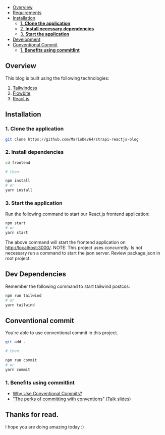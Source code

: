 - [Overview](#overview)
- [Requirements](#requirements)
- [Installation](#installation)
  - [1. **Clone the application**](#1-clone-the-application)
  - [2. **Install necessary dependencies**](#2-install-necessary-dependencies)
  - [3. **Start the application**](#3-start-the-application)
- [Development](#dev-dependencies)
- [Conventional Commit](#conventional-commit)
  - [1. **Benefits using commitlint**](#1-benefits-using-commitlint)

## Overview

This blog is built using the following technologies:

1. [Tailwindcss](https://tailwindcss.com/)
2. [Flowbite](https://flowbite.com/)
3. [React.js](https://reactjs.org/)

## Installation

### 1. **Clone the application**

```sh
git clone https://github.com/MarioDev64/strapi-reactjs-blog
```

### 2. **Install dependencies**

```sh
cd frontend

# then

npm install
# or
yarn install
```

### 3. **Start the application**

Run the following command to start our React.js frontend application:

```sh
npm start
# or
yarn start
```

The above command will start the frontend application on [http://localhost:3000/](http://localhost:3000).
NOTE: This project uses concurretly. Is not necessary run a command to start the json server. 
Review package.json in root project.

## Dev Dependencies

Remember the following command to start tailwind postcss:
```sh
npm run tailwind
# or
yarn tailwind
```

## Conventional commit

You're able to use conventional commit in this project.

```bash
git add .

# then

npm run commit
# or
yarn commit
```

### 1. **Benefits using commitlint**

- [Why Use Conventional Commits?](https://www.conventionalcommits.org/en/v1.0.0-beta.2/#why-use-conventional-commits)
- ["The perks of committing with conventions" (Talk slides)](https://slides.com/marionebl/the-perks-of-committing-with-conventions#/)

## Thanks for read.
I hope you are doing amazing today :)
